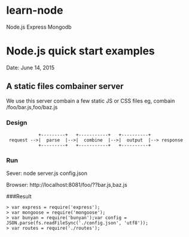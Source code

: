 # learn-node
Node.js Express Mongodb

# Node.js quick start examples
Date: June 14, 2015

## A static files combainer server
We use this server combain a few static JS or CSS files
eg,
  combain  /foo/bar.js,foo/baz.js
  
### Design
 ``` 
             +---------+   +-----------+   +----------+
  request -->|  parse  |-->|  combine  |-->|  output  |--> response
             +---------+   +-----------+   +----------+
```			 
### Run
Sever:
node server.js config.json

Browser:
http://localhost:8081/foo/??bar.js,baz.js

###Result
```var fs = require('fs');
> var express = require('express');
> var mongoose = require('mongoose');
> var bunyan = require('bunyan');var config = JSON.parse(fs.readFileSync('./config.json', 'utf8'));
> var routes = require('./routes');
```
